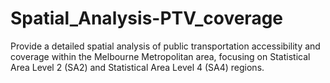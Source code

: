 # Spatial_Analysis-PTV_coverage
Provide a detailed spatial analysis of public transportation accessibility  and coverage within the Melbourne Metropolitan area, focusing on Statistical Area Level 2 (SA2) and  Statistical Area Level 4 (SA4) regions.
